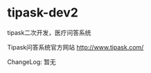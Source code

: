tipask-dev2
===========

tipask二次开发，医疗问答系统


Tipask问答系统官方网站 http://www.tipask.com/

ChangeLog:
  暂无
